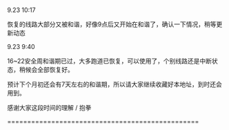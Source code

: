 9.23 10:17

恢复的线路大部分又被和谐，好像9点后又开始在和谐了，确认一下情况，稍等更新动态

9.23 9:40

16~22安全周和谐期已过，大多跑道已恢复，可以使用了，个别线路还是中断状态，稍候会全部恢复好。

预计下个月初还会有7天左右的和谐期，所以请大家继续收藏好本地址，到时还会用到。

感谢大家这段时间的理解 / 抱拳

================================================
